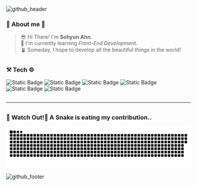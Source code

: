 ![github_header](https://github.com/sohyun-ahn/sohyun-ahn/assets/71028309/13ace94a-4bd2-4e85-959b-f40861618eb3)

### 💟 About me 💟
  > 😎  Hi There! I'm **Sohyun Ahn**. <br>
  > 🌱  I'm currently learning *Front-End Development*. <br>
  > 🪴  Someday, I hope to develop all the beautiful things in the world!

##

### ⚒ Tech ⚙
 ![Static Badge](https://img.shields.io/badge/Python-3776AB?style=flat&logo=Python&logoColor=white) ![Static Badge](https://img.shields.io/badge/HTML5-E34F26?style=flat&logo=HTML5&logoColor=white) ![Static Badge](https://img.shields.io/badge/CSS3-1572B6?style=flat&logo=CSS3&logoColor=white) ![Static Badge](https://img.shields.io/badge/JavaScript-F7DF1E?style=flat&logo=JavaScript&logoColor=black) ![Static Badge](https://img.shields.io/badge/TypeScript-3178c6?style=flat&logo=TypeScript&logoColor=white) ![Static Badge](https://img.shields.io/badge/React-61DAFB?style=flat&logo=React&logoColor=white)  
##
---    
##
### 🐍 Watch Out!💢 A Snake is eating my contribution..
<picture>
  <source media="(prefers-color-scheme: dark)" srcset="https://github.com/sohyun-ahn/sohyun-ahn/blob/output/github-snake-dark.svg" />
  <source media="(prefers-color-scheme: light)" srcset="https://github.com/sohyun-ahn/sohyun-ahn/blob/output/github-snake.svg" />
  <img alt="github-snake" src="https://github.com/sohyun-ahn/sohyun-ahn/blob/output/github-snake.svg" />
</picture>

![github_footer](https://github.com/sohyun-ahn/sohyun-ahn/assets/71028309/842cc182-9e21-4de6-83af-0e11081ceffe)
